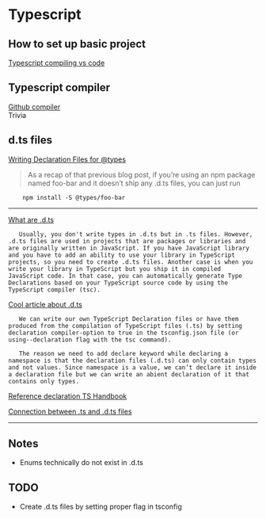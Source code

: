 # Typescript

## How to set up basic project

[Typescript compiling vs code](https://code.visualstudio.com/docs/typescript/typescript-compiling)

## Typescript compiler

[Github compiler](https://github.com/Microsoft/TypeScript/wiki/Using-the-Compiler-API)  
 Trivia

## d.ts files

[Writing Declaration Files for @types](https://devblogs.microsoft.com/typescript/writing-dts-files-for-types/)

> As a recap of that previous blog post, if you’re using an npm package named foo-bar and it doesn’t ship any .d.ts files, you can just run

        npm install -S @types/foo-bar

<hr />

[What are .d.ts](https://dev.to/mxkvl/what-are-type-declaration-files-in-typescript-53dd)

       Usually, you don't write types in .d.ts but in .ts files. However, .d.ts files are used in projects that are packages or libraries and are originally written in JavaScript. If you have JavaScript library and you have to add an ability to use your library in TypeScript projects, so you need to create .d.ts files. Another case is when you write your library in TypeScript but you ship it in compiled JavaScript code. In that case, you can automatically generate Type Declarations based on your TypeScript source code by using the TypeScript compiler (tsc).

[Cool article about .d.ts](https://medium.com/jspoint/typescript-type-declaration-files-4b29077c43)

       We can write our own TypeScript Declaration files or have them produced from the compilation of TypeScript files (.ts) by setting declaration compiler-option to true in the tsconfig.json file (or using--declaration flag with the tsc command).

       The reason we need to add declare keyword while declaring a namespace is that the declaration files (.d.ts) can only contain types and not values. Since namespace is a value, we can’t declare it inside a declaration file but we can write an abient declaration of it that contains only types.

[Reference declaration TS Handbook](https://www.typescriptlang.org/docs/handbook/triple-slash-directives.html#-reference-types-)

[Connection between .ts and .d.ts files](https://stackoverflow.com/questions/21247278/about-d-ts-in-typescript)

<hr />

## Notes

- Enums technically do not exist in .d.ts

## TODO

- Create .d.ts files by setting proper flag in tsconfig
